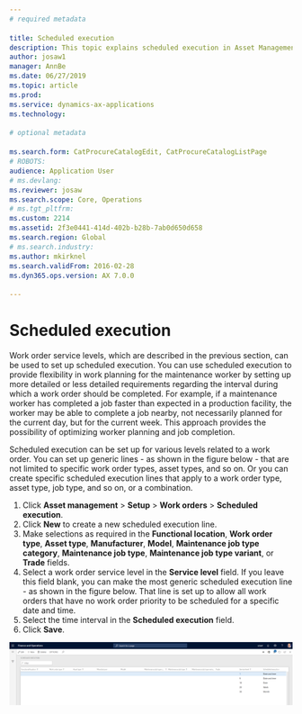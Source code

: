 ```yaml
---
# required metadata

title: Scheduled execution
description: This topic explains scheduled execution in Asset Management.
author: josaw1
manager: AnnBe
ms.date: 06/27/2019
ms.topic: article
ms.prod: 
ms.service: dynamics-ax-applications
ms.technology: 

# optional metadata

ms.search.form: CatProcureCatalogEdit, CatProcureCatalogListPage
# ROBOTS: 
audience: Application User
# ms.devlang: 
ms.reviewer: josaw
ms.search.scope: Core, Operations
# ms.tgt_pltfrm: 
ms.custom: 2214
ms.assetid: 2f3e0441-414d-402b-b28b-7ab0d650d658
ms.search.region: Global
# ms.search.industry: 
ms.author: mkirknel
ms.search.validFrom: 2016-02-28
ms.dyn365.ops.version: AX 7.0.0

---
```


# Scheduled execution


Work order service levels, which are described in the previous section, can be used to set up scheduled execution. You can use scheduled execution to provide flexibility in work planning for the maintenance worker by setting up more detailed or less detailed requirements regarding the interval during which a work order should be completed. For example, if a maintenance worker has completed a job faster than expected in a production facility, the worker may be able to complete a job nearby, not necessarily planned for the current day, but for the current week. This approach provides the possibility of optimizing worker planning and job completion.

Scheduled execution can be set up for various levels related to a work order. You can set up generic lines - as shown in the figure below - that are not limited to specific work order types, asset types, and so on. Or you can create specific scheduled execution lines that apply to a work order type, asset type, job type, and so on, or a combination.

1. Click **Asset management** > **Setup** > **Work orders** > **Scheduled execution**.
2. Click **New** to create a new scheduled execution line.
3. Make selections as required in the **Functional location**, **Work order type**, **Asset type**, **Manufacturer**, **Model**, **Maintenance job type category**, **Maintenance job type**, **Maintenance job type variant**, or **Trade** fields.
4. Select a work order service level in the **Service level** field. If you leave this field blank, you can make the most generic scheduled execution line - as shown in the figure below. That line is set up to allow all work orders that have no work order priority to be scheduled for a specific date and time.
5. Select the time interval in the **Scheduled execution** field.
6. Click **Save**.


![Figure 1](media/20-setup-for-work-orders.png)

